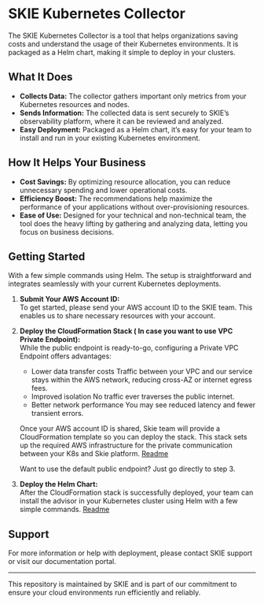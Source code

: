 # SKIE Kubernetes Collector

The SKIE Kubernetes Collector is a tool that helps organizations saving costs and understand the usage of their Kubernetes environments. It is packaged as a Helm chart, making it simple to deploy in your clusters.

## What It Does

- **Collects Data:** The collector gathers important only metrics from your Kubernetes resources and nodes.
- **Sends Information:** The collected data is sent securely to SKIE’s observability platform, where it can be reviewed and analyzed.
- **Easy Deployment:** Packaged as a Helm chart, it’s easy for your team to install and run in your existing Kubernetes environment.

## How It Helps Your Business

- **Cost Savings:** By optimizing resource allocation, you can reduce unnecessary spending and lower operational costs.
- **Efficiency Boost:** The recommendations help maximize the performance of your applications without over-provisioning resources.
- **Ease of Use:** Designed for your technical and non-technical team, the tool does the heavy lifting by gathering and analyzing data, letting you focus on business decisions.


## Getting Started

With a few simple commands using Helm. The setup is straightforward and integrates seamlessly with your current Kubernetes deployments.

1. **Submit Your AWS Account ID:**  
   To get started, please send your AWS account ID to the SKIE team. This enables us to share necessary resources with your account.

2. **Deploy the CloudFormation Stack ( In case you want to use VPC Private Endpoint):**  
   While the public endpoint is ready-to-go, configuring a Private VPC Endpoint offers advantages:
   * Lower data transfer costs
     Traffic between your VPC and our service stays within the AWS network, reducing cross-AZ or internet egress fees.
   * Improved  isolation
     No traffic ever traverses the public internet.
   * Better network performance
     You may see reduced latency and fewer transient errors.

   Once your AWS account ID is shared, Skie team will provide a CloudFormation template so you can deploy the stack. This stack sets up the required AWS infrastructure for the private communication between your K8s and Skie platform.
   [Readme](cloudformation/readme.md)

   Want to use the default public endpoint? Just go directly to step 3.

3. **Deploy the Helm Chart:**  
   After the CloudFormation stack is successfully deployed, your team can install the advisor in your Kubernetes cluster using Helm with a few simple commands.
   [Readme](helm-chart/readme.md)


## Support

For more information or help with deployment, please contact SKIE support or visit our documentation portal.

---

This repository is maintained by SKIE and is part of our commitment to ensure your cloud environments run efficiently and reliably.